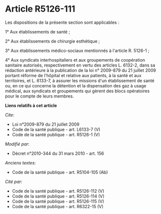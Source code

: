 # Article R5126-111

Les dispositions de la présente section sont applicables : 

1° Aux établissements de santé ; 

2° Aux établissements de chirurgie esthétique ; 

3° Aux établissements médico-sociaux mentionnés à l'article R. 5126-1 ; 

4° Aux syndicats interhospitaliers et aux groupements de coopération sanitaire autorisés, respectivement en vertu des
articles L. 6132-2, dans sa rédaction antérieure à la publication de la loi n° 2009-879 du 21 juillet 2009 portant réforme de
l'hôpital et relative aux patients, à la santé et aux territoires, et L. 6133-7, à assurer les missions d'un établissement de
santé ou, en ce qui concerne la détention et la dispensation des gaz à usage médical, aux syndicats et groupements qui gèrent
des blocs opératoires pour le compte de leurs membres.

**Liens relatifs à cet article**

_Cite_:

  - Loi n°2009-879 du 21 juillet 2009
  - Code de la santé publique - art. L6133-7 (V)
  - Code de la santé publique - art. R5126-1 (V)

_Modifié par_:

  - Décret n°2010-344 du 31 mars 2010 - art. 156

_Anciens textes_:

  - Code de la santé publique - art. R5104-105 (Ab)

_Cité par_:

  - Code de la santé publique - art. R5126-112 (V)
  - Code de la santé publique - art. R5126-114 (V)
  - Code de la santé publique - art. R5126-115 (V)
  - Code de la santé publique - art. R6322-15 (V)
